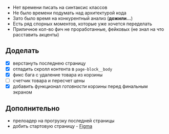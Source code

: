 + Нет времени писать на синтаксис классов
+ Не было времени подумать над архитектурой кода
+ Зато было время на конкурентный анализ (**дожили...**)
+ Есть ряд спорных моментов, которые уже хочется переделать
+ Приличное кол-во фич не проработанные, фейковых (не знал на что расставить акценты)


## Доделать

- [x] верстануть последнею страницу
- [x] отладить скролл контента в `page-block__body`
- [x] фикс бага с удаление товара из корзины
- [ ] счетчик товара и пересчет цены
- [x] добавить функционал *готовности* корзины перед финальным экраном

## Дополнительно

+ прелоадер на прогрузку последней страницы
+ добить стартовую страницу - [Figma](https://www.figma.com/file/ImMZF23TpU4aaXhRNs2Sp3/Tilda.test?node-id=1%3A13)
